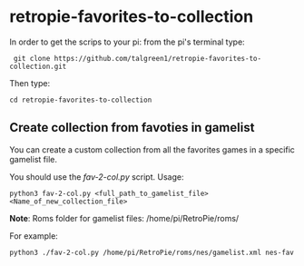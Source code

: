 # retropie-favorites-to-collection

In order to get the scrips to your pi: 
from the pi's terminal type:
```shell
 git clone https://github.com/talgreen1/retropie-favorites-to-collection.git
```

Then type: 
```shell
cd retropie-favorites-to-collection
```

## Create collection from favoties in gamelist
You can create a custom collection from all the favorites games in a specific 
gamelist file.

You should use the _fav-2-col.py_ script. Usage: 
```shell
python3 fav-2-col.py <full_path_to_gamelist_file> <Name_of_new_collection_file>
```
**Note**: Roms folder for gamelist files: /home/pi/RetroPie/roms/

For example: 
```shell
python3 ./fav-2-col.py /home/pi/RetroPie/roms/nes/gamelist.xml nes-fav
```